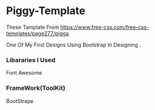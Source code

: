 # Piggy-Template
These Tamplate From https://www.free-css.com/free-css-templates/page277/pigga 

One Of My First Designs Using Bootstrap In Designing .

### Libararies I Used 
Font Awesome

### FrameWork(ToolKit)
BootStrape
